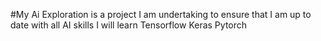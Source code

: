 #My Ai Exploration is a project I am undertaking to ensure that I am up to date with all AI skills
I will learn
Tensorflow
Keras
Pytorch
